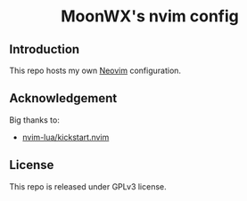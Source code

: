 <h1 align=center>
MoonWX's nvim config
</h1>

## Introduction
This repo hosts my own [Neovim](https://neovim.io/) configuration.

## Acknowledgement
Big thanks to:
- [nvim-lua/kickstart.nvim](https://github.com/nvim-lua/kickstart.nvim)

## License
This repo is released under GPLv3 license.